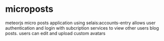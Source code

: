 # microposts
meteorjs micro posts application
using 
selais:accounts-entry
allows user authentication and login with subcription services to view other users blog posts.
users can edit and upload custom avatars 
